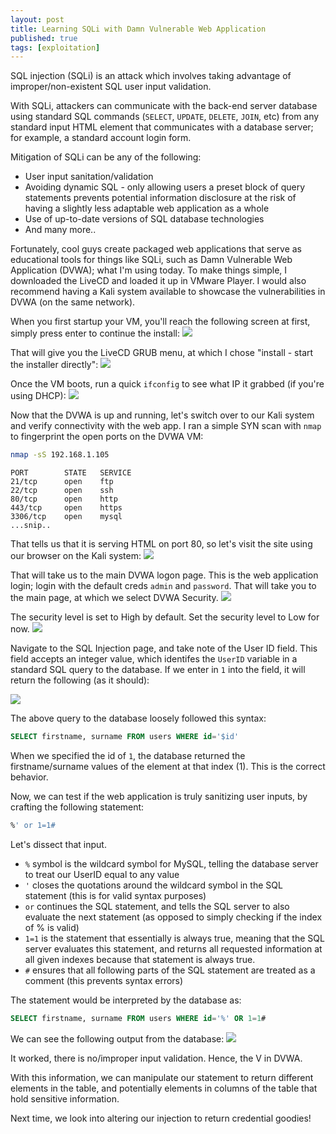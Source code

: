 ```yaml
---
layout: post
title: Learning SQLi with Damn Vulnerable Web Application
published: true
tags: [exploitation]
---
```


SQL injection (SQLi) is an attack which involves taking advantage of improper/non-existent SQL user input validation.

With SQLi, attackers can communicate with the back-end server database using standard SQL commands (`SELECT`, `UPDATE`, `DELETE`, `JOIN`, etc) from any standard input HTML element that communicates with a database server; for example, a standard account login form.

Mitigation of SQLi can be any of the following:

* User input sanitation/validation
* Avoiding dynamic SQL - only allowing users a preset block of query statements prevents potential information disclosure at the risk of having a slightly less adaptable web application as a whole
* Use of up-to-date versions of SQL database technologies 
* And many more..

Fortunately, cool guys create packaged web applications that serve as educational tools for things like SQLi, such as Damn Vulnerable Web Application (DVWA); what I'm using today. To make things simple, I downloaded the LiveCD and loaded it up in VMware Player. I would also recommend having a Kali system available to showcase the vulnerabilities in DVWA (on the same network).
 
When you first startup your VM, you'll reach the following screen at first, simply press enter to continue the install:
![](/images/dvwa-vmware-workstation-12-player-085.png)

That will give you the LiveCD GRUB menu, at which I chose "install - start the installer directly":
![](/images/dvwa-vmware-workstation-12-player-086.png)

Once the VM boots, run a quick `ifconfig` to see what IP it grabbed (if you're using DHCP):
![](/images/dvwa-vmware-workstation-12-player-087.png)

Now that the DVWA is up and running, let's switch over to our Kali system and verify connectivity with the web app. I ran a simple SYN scan with `nmap` to fingerprint the open ports on the DVWA VM:
```bash
nmap -sS 192.168.1.105
```
```
PORT        STATE   SERVICE
21/tcp      open    ftp
22/tcp      open    ssh
80/tcp      open    http 
443/tcp     open    https
3306/tcp    open    mysql
...snip..
```

That tells us that it is serving HTML on port 80, so let's visit the site using our browser on the Kali system:
![](/images/kali-2-0-vmware-workstation-12-player-089.png)

That will take us to the main DVWA logon page. This is the web application login; login with the default creds `admin` and `password`. That will take you to the main page, at which we select DVWA Security.
![](/images/kali-2-0-vmware-workstation-12-player-093.png)

The security level is set to High by default. Set the security level to Low for now.
![](/images/kali-2-0-vmware-workstation-12-player-095.png)

Navigate to the SQL Injection page, and take note of the User ID field. This field accepts an integer value, which identifes the `UserID` variable in a standard SQL query to the database. If we enter in `1` into the field, it will return the following (as it should):

![](/images/kali-2-0-vmware-workstation-12-player-096.png)

The above query to the database loosely followed this syntax:
```sql
SELECT firstname, surname FROM users WHERE id='$id'
```

When we specified the id of `1`, the database returned the firstname/surname values of the element at that index (1). This is the correct behavior. 

Now, we can test if the web application is truly sanitizing user inputs, by crafting the following statement:
```sql
%' or 1=1#
```

Let's dissect that input.
* `%` symbol is the wildcard symbol for MySQL, telling the database server to treat our UserID equal to any value
* `'` closes the quotations around the wildcard symbol in the SQL statement (this is for valid syntax purposes)
* `or` continues the SQL statement, and tells the SQL server to also evaluate the next statement (as opposed to simply checking if the index of % is valid)
* `1=1` is the statement that essentially is always true, meaning that the SQL server evaluates this statement, and returns all requested information at all given indexes because that statement is always true.
* `#` ensures that all following parts of the SQL statement are treated as a comment (this prevents syntax errors)

The statement would be interpreted by the database as:
```sql
SELECT firstname, surname FROM users WHERE id='%' OR 1=1#
```

We can see the following output from the database:
![](/images/kali-2-0-vmware-workstation-12-player-097.png)

It worked, there is no/improper input validation. Hence, the V in DVWA.

With this information, we can manipulate our statement to return different elements in the table, and potentially elements in columns of the table that hold sensitive information.

Next time, we look into altering our injection to return credential goodies! 

